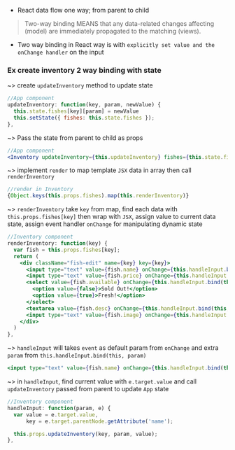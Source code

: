 * React data flow one way; from parent to child  

> Two-way binding MEANS that any data-related changes affecting (model) are immediately propagated to the matching (views).  

* Two way binding in React way is with `explicitly set value and the onChange handler` on the input  

### Ex create inventory 2 way binding with state
~> create `updateInventory` method to update state  
```js
//App component
updateInventory: function(key, param, newValue) {
  this.state.fishes[key][param] = newValue
  this.setState({ fishes: this.state.fishes });
},
```
~> Pass the state from parent to child as props  
```jsx
//App component
<Inventory updateInventory={this.updateInventory} fishes={this.state.fishes} loadSample={this.loadSample} addToOrder={this.addToOrder} />
```
~> implement `render` to map template `JSX` data in array then call `renderInventory`   
```jsx
//render in Inventory
{Object.keys(this.props.fishes).map(this.renderInventory)}
```
~> `renderInventory` take `key` from map, find each data with `this.props.fishes[key]` then wrap with `JSX`, assign value to current data state, assign event handler `onChange` for manipulating dynamic state   
```jsx
//Inventory component
renderInventory: function(key) {
  var fish = this.props.fishes[key];
  return (
    <div className="fish-edit" name={key} key={key}>
      <input type="text" value={fish.name} onChange={this.handleInput.bind(this, 'name')}/>
      <input type="text" value={fish.price} onChange={this.handleInput.bind(this, 'price')}/>
      <select value={fish.available} onChange={this.handleInput.bind(this, 'available')}>
        <option value={false}>Sold Out!</option>
        <option value={true}>Fresh!</option>
      </select>
      <textarea value={fish.desc} onChange={this.handleInput.bind(this, 'desc')}></textarea>
      <input type="text" value={fish.image} onChange={this.handleInput.bind(this, 'image')}/>
    </div>
  )
},
```
~> `handleInput` will takes `event` as default param from `onChange` and extra `param` from `this.handleInput.bind(this, param)`  
```jsx
<input type="text" value={fish.name} onChange={this.handleInput.bind(this, 'name')}/>
```

~> in `handleInput`, find current value with `e.target.value` and call `updateInventory` passed from parent to update `App` state  
```js
//Inventory component
handleInput: function(param, e) {
  var value = e.target.value,
      key = e.target.parentNode.getAttribute('name');

  this.props.updateInventory(key, param, value);
},
```